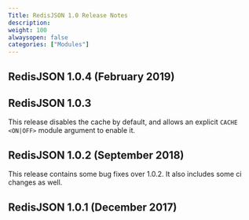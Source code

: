 ```yaml
---
Title: RedisJSON 1.0 Release Notes
description:
weight: 100
alwaysopen: false
categories: ["Modules"]
---
```

## RedisJSON 1.0.4 (February 2019)

## RedisJSON 1.0.3

This release disables the cache by default, and allows an explicit `CACHE` `<ON|OFF>` module argument to enable it.

## RedisJSON 1.0.2 (September 2018)

This release contains some bug fixes over 1.0.2. It also includes some ci changes as well.

## RedisJSON 1.0.1 (December 2017)
